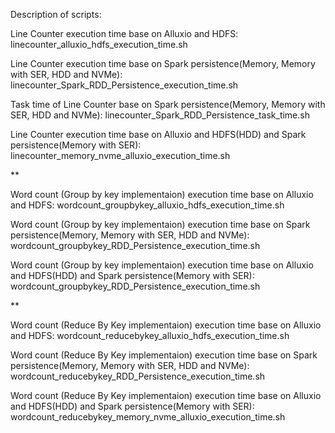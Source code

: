 Description of scripts:

Line Counter execution time base on Alluxio and HDFS:
linecounter_alluxio_hdfs_execution_time.sh

Line Counter execution time base on Spark persistence(Memory, Memory with SER, HDD and NVMe):
linecounter_Spark_RDD_Persistence_execution_time.sh

Task time of Line Counter base on Spark persistence(Memory, Memory with SER, HDD and NVMe):
linecounter_Spark_RDD_Persistence_task_time.sh

Line Counter execution time base on Alluxio and HDFS(HDD) and Spark persistence(Memory with SER):
linecounter_memory_nvme_alluxio_execution_time.sh

**

Word count (Group by key implementaion) execution time base on Alluxio and HDFS:
wordcount_groupbykey_alluxio_hdfs_execution_time.sh

Word count (Group by key implementaion) execution time base on Spark persistence(Memory, Memory with SER, HDD and NVMe):
wordcount_groupbykey_RDD_Persistence_execution_time.sh

Word count (Group by key implementaion) execution time base on Alluxio and HDFS(HDD) and Spark persistence(Memory with SER):
wordcount_groupbykey_RDD_Persistence_execution_time.sh

**

Word count (Reduce By Key implementaion) execution time base on Alluxio and HDFS:
wordcount_reducebykey_alluxio_hdfs_execution_time.sh

Word count (Reduce By Key implementaion) execution time base on Spark persistence(Memory, Memory with SER, HDD and NVMe):
wordcount_reducebykey_RDD_Persistence_execution_time.sh

Word count (Reduce By Key implementaion) execution time base on Alluxio and HDFS(HDD) and Spark persistence(Memory with SER):
wordcount_reducebykey_memory_nvme_alluxio_execution_time.sh
